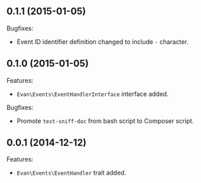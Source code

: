 ## 0.1.1 (2015-01-05)

Bugfixes:

* Event ID identifier definition changed to include `-` character.

## 0.1.0 (2015-01-05)

Features:

* `Evan\Events\EventHandlerInterface` interface added.

Bugfixes:

* Promote `test-sniff-doc` from bash script to Composer script.

## 0.0.1 (2014-12-12)

Features:

* `Evan\Events\EventHandler` trait added.
